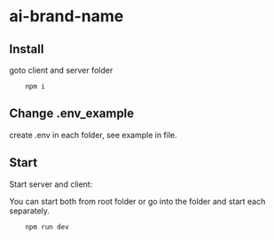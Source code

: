 # ai-brand-name

## Install

goto client and server folder

```
    npm i
```

## Change .env_example

create .env in each folder, see example in file.

## Start

Start server and client:

You can start both from root folder or go into the folder and start each separately.

```
    npm run dev
```
